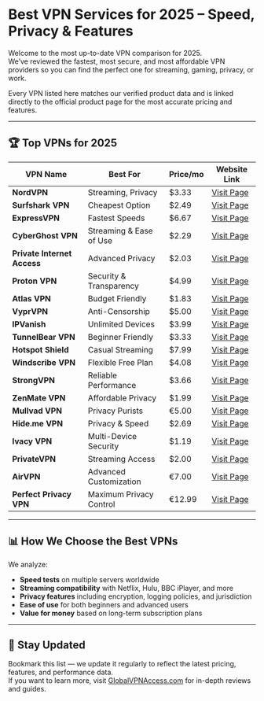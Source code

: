 # Best VPN Services for 2025 – Speed, Privacy & Features

Welcome to the most up-to-date VPN comparison for 2025.  
We’ve reviewed the fastest, most secure, and most affordable VPN providers so you can find the perfect one for streaming, gaming, privacy, or work.  

Every VPN listed here matches our verified product data and is linked directly to the official product page for the most accurate pricing and features.

---

## 🏆 Top VPNs for 2025

| VPN Name                     | Best For                | Price/mo | Website Link |
|------------------------------|-------------------------|----------|--------------|
| **NordVPN**                  | Streaming, Privacy      | $3.33    | [Visit Page](https://globalvpnaccess.com/products/nordvpn) |
| **Surfshark VPN**            | Cheapest Option         | $2.49    | [Visit Page](https://globalvpnaccess.com/products/surfshark) |
| **ExpressVPN**               | Fastest Speeds          | $6.67    | [Visit Page](https://globalvpnaccess.com/products/expressvpn) |
| **CyberGhost VPN**           | Streaming & Ease of Use | $2.29    | [Visit Page](https://globalvpnaccess.com/products/cyberghost-vpn) |
| **Private Internet Access**  | Advanced Privacy        | $2.03    | [Visit Page](https://globalvpnaccess.com/products/private-internet-access) |
| **Proton VPN**               | Security & Transparency | $4.99    | [Visit Page](https://globalvpnaccess.com/products/proton-vpn) |
| **Atlas VPN**                | Budget Friendly         | $1.83    | [Visit Page](https://globalvpnaccess.com/products/atlas-vpn) |
| **VyprVPN**                  | Anti-Censorship         | $5.00    | [Visit Page](https://globalvpnaccess.com/products/vyprvpn) |
| **IPVanish**                 | Unlimited Devices       | $3.99    | [Visit Page](https://globalvpnaccess.com/products/ipvanish) |
| **TunnelBear VPN**           | Beginner Friendly       | $3.33    | [Visit Page](https://globalvpnaccess.com/products/tunnelbear) |
| **Hotspot Shield**           | Casual Streaming        | $7.99    | [Visit Page](https://globalvpnaccess.com/products/hotspot-shield) |
| **Windscribe VPN**           | Flexible Free Plan      | $4.08    | [Visit Page](https://globalvpnaccess.com/products/windscribe) |
| **StrongVPN**                | Reliable Performance    | $3.66    | [Visit Page](https://globalvpnaccess.com/products/strongvpn) |
| **ZenMate VPN**              | Affordable Privacy      | $1.99    | [Visit Page](https://globalvpnaccess.com/products/zenmate-vpn) |
| **Mullvad VPN**              | Privacy Purists         | €5.00    | [Visit Page](https://globalvpnaccess.com/products/mullvad-vpn) |
| **Hide.me VPN**              | Privacy & Speed         | $2.69    | [Visit Page](https://globalvpnaccess.com/products/hide-me-vpn) |
| **Ivacy VPN**                | Multi-Device Security   | $1.19    | [Visit Page](https://globalvpnaccess.com/products/ivacy-vpn) |
| **PrivateVPN**               | Streaming Access        | $2.00    | [Visit Page](https://globalvpnaccess.com/products/privatevpn) |
| **AirVPN**                   | Advanced Customization  | €7.00    | [Visit Page](https://globalvpnaccess.com/products/airvpn) |
| **Perfect Privacy VPN**      | Maximum Privacy Control | €12.99   | [Visit Page](https://globalvpnaccess.com/products/perfect-privacy-vpn) |

---

## 📊 How We Choose the Best VPNs

We analyze:
- **Speed tests** on multiple servers worldwide
- **Streaming compatibility** with Netflix, Hulu, BBC iPlayer, and more
- **Privacy features** including encryption, logging policies, and jurisdiction
- **Ease of use** for both beginners and advanced users
- **Value for money** based on long-term subscription plans

---

## 📢 Stay Updated
Bookmark this list — we update it regularly to reflect the latest pricing, features, and performance data.  
If you want to learn more, visit [GlobalVPNAccess.com](https://globalvpnaccess.com/) for in-depth reviews and guides.

